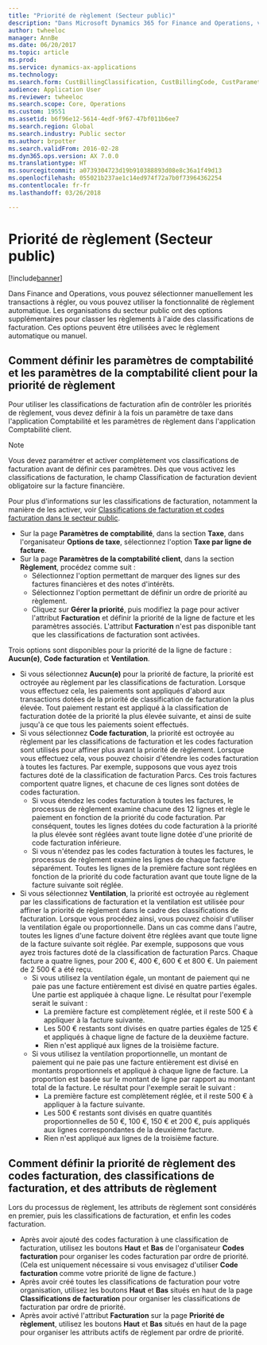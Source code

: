 ```yaml
---
title: "Priorité de règlement (Secteur public)"
description: "Dans Microsoft Dynamics 365 for Finance and Operations, vous pouvez sélectionner manuellement les transactions à régler, ou vous pouvez utiliser la fonctionnalité de règlement automatique. Les organisations du secteur public ont des options supplémentaires pour classer les règlements à l'aide des classifications de facturation. Ces options peuvent être utilisées avec le règlement automatique ou manuel."
author: twheeloc
manager: AnnBe
ms.date: 06/20/2017
ms.topic: article
ms.prod: 
ms.service: dynamics-ax-applications
ms.technology: 
ms.search.form: CustBillingClassification, CustBillingCode, CustParameters, CustSettlementPrioritySetup, LedgerParameters
audience: Application User
ms.reviewer: twheeloc
ms.search.scope: Core, Operations
ms.custom: 19551
ms.assetid: b6f96e12-5614-4edf-9f67-47bf011b6ee7
ms.search.region: Global
ms.search.industry: Public sector
ms.author: brpotter
ms.search.validFrom: 2016-02-28
ms.dyn365.ops.version: AX 7.0.0
ms.translationtype: HT
ms.sourcegitcommit: a0739304723d19b910388893d08e8c36a1f49d13
ms.openlocfilehash: 055021b237ae1c14ed974f72a7b0f73964362254
ms.contentlocale: fr-fr
ms.lasthandoff: 03/26/2018

---
```


# <a name="settlement-priority-in-the-public-sector"></a>Priorité de règlement (Secteur public)

[!include[banner](../includes/banner.md)]


Dans Finance and Operations, vous pouvez sélectionner manuellement les transactions à régler, ou vous pouvez utiliser la fonctionnalité de règlement automatique. Les organisations du secteur public ont des options supplémentaires pour classer les règlements à l'aide des classifications de facturation. Ces options peuvent être utilisées avec le règlement automatique ou manuel.

<a name="how-to-set-the-general-ledger-parameters-and-accounts-receivable-parameters-for-settlement-priority"></a>Comment définir les paramètres de comptabilité et les paramètres de la comptabilité client pour la priorité de règlement
---------------------------------------------------------------------------------------------------

Pour utiliser les classifications de facturation afin de contrôler les priorités de règlement, vous devez définir à la fois un paramètre de taxe dans l'application Comptabilité et les paramètres de règlement dans l'application Comptabilité client. 

> [!NOTE]
> Vous devez paramétrer et activer complètement vos classifications de facturation avant de définir ces paramètres. Dès que vous activez les classifications de facturation, le champ Classification de facturation devient obligatoire sur la facture financière. 

Pour plus d'informations sur les classifications de facturation, notamment la manière de les activer, voir [Classifications de facturation et codes facturation dans le secteur public](billing-classifications-billing-codes-public-sector.md).

-   Sur la page **Paramètres de comptabilité**, dans la section **Taxe**, dans l'organisateur **Options de taxe**, sélectionnez l'option **Taxe par ligne de facture**.
-   Sur la page **Paramètres de la comptabilité client**, dans la section **Règlement**, procédez comme suit :
    -   Sélectionnez l'option permettant de marquer des lignes sur des factures financières et des notes d'intérêts.
    -   Sélectionnez l'option permettant de définir un ordre de priorité au règlement.
    -   Cliquez sur **Gérer la priorité**, puis modifiez la page pour activer l'attribut **Facturation** et définir la priorité de la ligne de facture et les paramètres associés. L'attribut **Facturation** n'est pas disponible tant que les classifications de facturation sont activées.

Trois options sont disponibles pour la priorité de la ligne de facture : **Aucun(e)**, **Code facturation** et **Ventilation**.

-   Si vous sélectionnez **Aucun(e)** pour la priorité de facture, la priorité est octroyée au règlement par les classifications de facturation. Lorsque vous effectuez cela, les paiements sont appliqués d'abord aux transactions dotées de la priorité de classification de facturation la plus élevée. Tout paiement restant est appliqué à la classification de facturation dotée de la priorité la plus élevée suivante, et ainsi de suite jusqu'à ce que tous les paiements soient effectués.
-   Si vous sélectionnez **Code facturation**, la priorité est octroyée au règlement par les classifications de facturation et les codes facturation sont utilisés pour affiner plus avant la priorité de règlement. Lorsque vous effectuez cela, vous pouvez choisir d'étendre les codes facturation à toutes les factures. Par exemple, supposons que vous ayez trois factures doté de la classification de facturation Parcs. Ces trois factures comportent quatre lignes, et chacune de ces lignes sont dotées de codes facturation.
    -   Si vous étendez les codes facturation à toutes les factures, le processus de règlement examine chacune des 12 lignes et règle le paiement en fonction de la priorité du code facturation. Par conséquent, toutes les lignes dotées du code facturation à la priorité la plus élevée sont réglées avant toute ligne dotée d'une priorité de code facturation inférieure.
    -   Si vous n'étendez pas les codes facturation à toutes les factures, le processus de règlement examine les lignes de chaque facture séparément. Toutes les lignes de la première facture sont réglées en fonction de la priorité du code facturation avant que toute ligne de la facture suivante soit réglée.
-   Si vous sélectionnez **Ventilation**, la priorité est octroyée au règlement par les classifications de facturation et la ventilation est utilisée pour affiner la priorité de règlement dans le cadre des classifications de facturation. Lorsque vous procédez ainsi, vous pouvez choisir d'utiliser la ventilation égale ou proportionnelle. Dans un cas comme dans l'autre, toutes les lignes d'une facture doivent être réglées avant que toute ligne de la facture suivante soit réglée. Par exemple, supposons que vous ayez trois factures doté de la classification de facturation Parcs. Chaque facture a quatre lignes, pour 200 €, 400 €, 600 € et 800 €. Un paiement de 2 500 € a été reçu.
    -   Si vous utilisez la ventilation égale, un montant de paiement qui ne paie pas une facture entièrement est divisé en quatre parties égales. Une partie est appliquée à chaque ligne. Le résultat pour l'exemple serait le suivant :
        -   La première facture est complètement réglée, et il reste 500 € à appliquer à la facture suivante.
        -   Les 500 € restants sont divisés en quatre parties égales de 125 € et appliqués à chaque ligne de facture de la deuxième facture.
        -   Rien n'est appliqué aux lignes de la troisième facture.
    -   Si vous utilisez la ventilation proportionnelle, un montant de paiement qui ne paie pas une facture entièrement est divisé en montants proportionnels et appliqué à chaque ligne de facture. La proportion est basée sur le montant de ligne par rapport au montant total de la facture. Le résultat pour l'exemple serait le suivant :
        -   La première facture est complètement réglée, et il reste 500 € à appliquer à la facture suivante.
        -   Les 500 € restants sont divisés en quatre quantités proportionnelles de 50 €, 100 €, 150 € et 200 €, puis appliqués aux lignes correspondantes de la deuxième facture.
        -   Rien n'est appliqué aux lignes de la troisième facture.

## <a name="how-to-set-the-settlement-priority-of-billing-codes-billing-classifications-and-settlement-attributes"></a>Comment définir la priorité de règlement des codes facturation, des classifications de facturation, et des attributs de règlement
Lors du processus de règlement, les attributs de règlement sont considérés en premier, puis les classifications de facturation, et enfin les codes facturation.

-   Après avoir ajouté des codes facturation à une classification de facturation, utilisez les boutons **Haut** et **Bas** de l'organisateur **Codes facturation** pour organiser les codes facturation par ordre de priorité. (Cela est uniquement nécessaire si vous envisagez d'utiliser **Code facturation** comme votre priorité de ligne de facture.)
-   Après avoir créé toutes les classifications de facturation pour votre organisation, utilisez les boutons **Haut** et **Bas** situés en haut de la page **Classifications de facturation** pour organiser les classifications de facturation par ordre de priorité.
-   Après avoir activé l'attribut **Facturation** sur la page **Priorité de règlement**, utilisez les boutons **Haut** et **Bas** situés en haut de la page pour organiser les attributs actifs de règlement par ordre de priorité.






